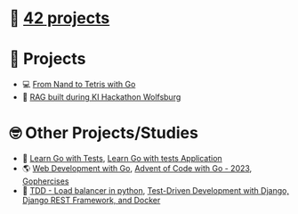 # 📂 [42 projects](https://github.com/Keisn1/Keisn1/tree/main/42_projects)

# 📁 Projects

- 💻 [From Nand to Tetris with
  Go](https://github.com/Keisn1/nand-to-tetris-in-go)
- 🤖 [RAG built during KI Hackathon
  Wolfsburg](https://github.com/Keisn1/buergerservice-rag-hackathon)

# 🤓 Other Projects/Studies

- 📐 [Learn Go with Tests](https://github.com/Keisn1/LearnGoWithTests),
  [Learn Go with tests
  Application](https://github.com/Keisn1/LearnGoWithTestsApplication)
- 🌎 [Web Development with
  Go](https://github.com/Keisn1/web-dev-with-go), [Advent of Code with
  Go - 2023](https://github.com/Keisn1/advent-of-code-2023),
  [Gophercises](https://github.com/Keisn1/gophercises)
- 📏 [TDD - Load balancer in
  python](https://github.com/Keisn1/load-balancer-python), [Test-Driven
  Development with Django, Django REST Framework, and
  Docker](https://github.com/Keisn1/tdd-django-rest?tab=readme-ov-file)
